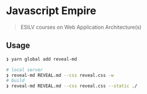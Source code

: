 # Javascript Empire

> ESILV courses on Web Application Architecture(s)

## Usage

```sh
❯ yarn global add reveal-md

# local server
❯ reveal-md REVEAL.md --css reveal.css -w
# build
❯ reveal-md REVEAL.md --css reveal.css --static ./
```
